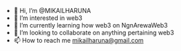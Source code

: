 - 👋 Hi, I’m @MIKAILHARUNA
- 👀 I’m interested in web3 
- 🌱 I’m currently learning how web3 on NgnArewaWeb3
- 💞️ I’m looking to collaborate on anything pertaining web3
- 📫 How to reach me mikailharuna@gmail.com

<!---
MIKAILHARUNA/MIKAILHARUNA is a ✨ special ✨ repository because its `README.md` (this file) appears on your GitHub profile.
You can click the Preview link to take a look at your changes.
--->
